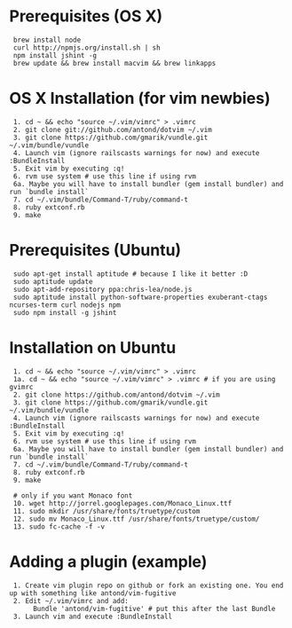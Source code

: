 # Prerequisites (OS X) #
     brew install node
     curl http://npmjs.org/install.sh | sh
     npm install jshint -g
     brew update && brew install macvim && brew linkapps

# OS X Installation (for vim newbies) #

     1. cd ~ && echo "source ~/.vim/vimrc" > .vimrc
     2. git clone git://github.com/antond/dotvim ~/.vim
     3. git clone https://github.com/gmarik/vundle.git ~/.vim/bundle/vundle
     4. Launch vim (ignore railscasts warnings for now) and execute :BundleInstall
     5. Exit vim by executing :q!
     6. rvm use system # use this line if using rvm
     6a. Maybe you will have to install bundler (gem install bundler) and run `bundle install`
     7. cd ~/.vim/bundle/Command-T/ruby/command-t
     8. ruby extconf.rb
     9. make

# Prerequisites (Ubuntu) #
     sudo apt-get install aptitude # because I like it better :D
     sudo aptitude update
     sudo apt-add-repository ppa:chris-lea/node.js
     sudo aptitude install python-software-properties exuberant-ctags ncurses-term curl nodejs npm
     sudo npm install -g jshint

# Installation on Ubuntu #
     1. cd ~ && echo "source ~/.vim/vimrc" > .vimrc
     1a. cd ~ && echo "source ~/.vim/vimrc" > .vimrc # if you are using gvimrc
     2. git clone https://github.com/antond/dotvim ~/.vim
     3. git clone https://github.com/gmarik/vundle.git ~/.vim/bundle/vundle
     4. Launch vim (ignore railscasts warnings for now) and execute :BundleInstall
     5. Exit vim by executing :q!
     6. rvm use system # use this line if using rvm
     6a. Maybe you will have to install bundler (gem install bundler) and run `bundle install`
     7. cd ~/.vim/bundle/Command-T/ruby/command-t
     8. ruby extconf.rb
     9. make
     
     # only if you want Monaco font
     10. wget http://jorrel.googlepages.com/Monaco_Linux.ttf
     11. sudo mkdir /usr/share/fonts/truetype/custom
     12. sudo mv Monaco_Linux.ttf /usr/share/fonts/truetype/custom/
     13. sudo fc-cache -f -v
     
# Adding a plugin (example)

     1. Create vim plugin repo on github or fork an existing one. You end up with something like antond/vim-fugitive
     2. Edit ~/.vim/vimrc and add:
          Bundle 'antond/vim-fugitive' # put this after the last Bundle
     3. Launch vim and execute :BundleInstall